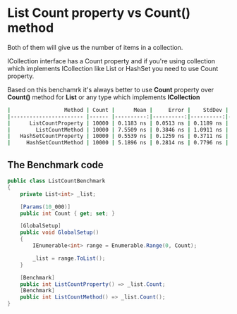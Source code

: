 # List Count property vs Count() method

Both of them will give us the number of items in a collection.

ICollection<T> interface has a Count property and if you're using collection which implements ICollection<T> like List or HashSet you need to use Count property.
    

Based on this benchamrk it's always better to use **Count** property over **Count()** method for **List** or any type which implements **ICollection**

```bash
|                 Method | Count |      Mean |     Error |    StdDev |    Median |
|----------------------- |------ |----------:|----------:|----------:|----------:|
|      ListCountProperty | 10000 | 0.1183 ns | 0.0513 ns | 0.1189 ns | 0.0914 ns |
|        ListCountMethod | 10000 | 7.5509 ns | 0.3846 ns | 1.0911 ns | 7.2175 ns |
|   HashSetCountProperty | 10000 | 0.5539 ns | 0.1259 ns | 0.3711 ns | 0.6092 ns |
|     HashSetCountMethod | 10000 | 5.1896 ns | 0.2814 ns | 0.7796 ns | 4.9093 ns |
```

## The Benchmark code

```csharp
public class ListCountBenchmark
{
    private List<int> _list;

    [Params(10_000)]
    public int Count { get; set; }

    [GlobalSetup]
    public void GlobalSetup()
    {
        IEnumerable<int> range = Enumerable.Range(0, Count);

        _list = range.ToList();
    }

    [Benchmark]
    public int ListCountProperty() => _list.Count;
    [Benchmark]
    public int ListCountMethod() => _list.Count();
}
```
